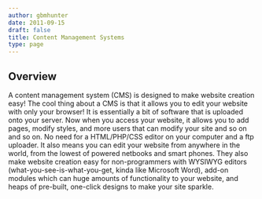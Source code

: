```yaml
---
author: gbmhunter
date: 2011-09-15
draft: false
title: Content Management Systems
type: page
---
```


## Overview

A content management system (CMS) is designed to make website creation easy! The cool thing about a CMS is that it allows you to edit your website with only your browser! It is essentially a bit of software that is uploaded onto your server. Now when you access your website, it allows you to add pages, modify styles, and more users that can modify your site and so on and so on. No need for a HTML/PHP/CSS editor on your computer and a ftp uploader. It also means you can edit your website from anywhere in the world, from the lowest of powered netbooks and smart phones. They also make website creation easy for non-programmers with WYSIWYG editors (what-you-see-is-what-you-get, kinda like Microsoft Word), add-on modules which can huge amounts of functionality to your website, and heaps of pre-built, one-click designs to make your site sparkle.
